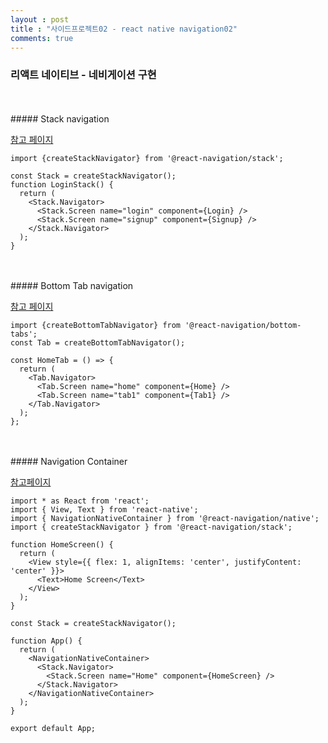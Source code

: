 ```yaml
---
layout : post
title : "사이드프로젝트02 - react native navigation02"
comments: true
---
```


### 리액트 네이티브 - 네비게이션 구현 


<br/>
<br/>
##### Stack navigation

[참고 페이지]("https://reactnavigation.org/docs/en/next/stack-navigator.html")


```
import {createStackNavigator} from '@react-navigation/stack';

const Stack = createStackNavigator();
function LoginStack() {
  return (
    <Stack.Navigator>
      <Stack.Screen name="login" component={Login} />
      <Stack.Screen name="signup" component={Signup} />
    </Stack.Navigator>
  );
}
```
<br/>
<br/>
##### Bottom Tab navigation

[참고 페이지]("https://reactnavigation.org/docs/en/next/bottom-tab-navigator.html")

```
import {createBottomTabNavigator} from '@react-navigation/bottom-tabs';
const Tab = createBottomTabNavigator();

const HomeTab = () => {
  return (
    <Tab.Navigator>
      <Tab.Screen name="home" component={Home} />
      <Tab.Screen name="tab1" component={Tab1} />
    </Tab.Navigator>
  );
};
```

<br/>
<br/>
##### Navigation Container

[참고페이지]("https://reactnavigation.org/docs/en/next/hello-react-navigation.html")


```
import * as React from 'react';
import { View, Text } from 'react-native';
import { NavigationNativeContainer } from '@react-navigation/native';
import { createStackNavigator } from '@react-navigation/stack';

function HomeScreen() {
  return (
    <View style={{ flex: 1, alignItems: 'center', justifyContent: 'center' }}>
      <Text>Home Screen</Text>
    </View>
  );
}

const Stack = createStackNavigator();

function App() {
  return (
    <NavigationNativeContainer>
      <Stack.Navigator>
        <Stack.Screen name="Home" component={HomeScreen} />
      </Stack.Navigator>
    </NavigationNativeContainer>
  );
}

export default App;
```

